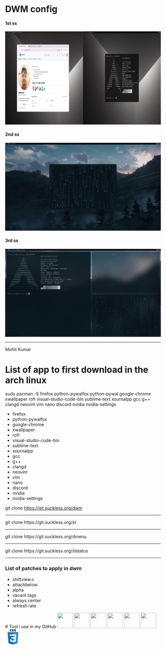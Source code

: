 # DWM config 
<h4> 1st ss</h4>
<img src="./1707062949.png" width=1300px height=300px>
<h4> 2nd ss</h4>
<img src="./1707111374.png">
<h4> 3rd ss</h4>
<img src="./1707111388.png">
<br />

<hr />
Mohit Kumar
<h1>List of app to first download in the arch linux </h1>  
sudo pacman -S firefox python-pywalfox python-pywal google-chrome xwallpaper rofi visual-studio-code-bin sublime-text xournalpp gcc g++ clangd neovim vim nano discord nvidia nvidia-settings


<ul>
    <li>firefox</li>
    <li>python-pywalfox</li>
    <li>google-chrome</li>
    <li>xwallpaper</li>
    <li>rofi</li>
    <li>visual-studio-code-bin</li>
    <li>sublime-text</li>
    <li>xournalpp</li>
    <li>gcc</li>
    <li>g++</li>
    <li>clangd</li>
    <li>neovim</li>
    <li>vim</li>
    <li>nano</li>
    <li>discord</li>
    <li>nvidia</li>
    <li>nvidia-settings</li>
</ul>


git clone https://git.suckless.org/dwm
<hr />
git clone https://git.suckless.org/st
<hr />
git clone https://git.suckless.org/dmenu
<hr />
git clone https://git.suckless.org/slstatus
<hr />


<h3>List of patches to apply in dwm</h3>
<ul>
    <li>shiftview.c</li>
    <li>attachbelow</li>
    <li>alpha</li>
    <li>vacant tags</li>
    <li>always center</li>
    <li>refresh rate</li>
</ul>
# Tool i use in my GitHub
<img src="https://upload.wikimedia.org/wikipedia/commons/6/61/HTML5_logo_and_wordmark.svg" width="50" height="50"> <img src="https://upload.wikimedia.org/wikipedia/commons/1/18/ISO_C%2B%2B_Logo.svg" width="50" height="50"> <img src="https://upload.wikimedia.org/wikipedia/commons/c/c3/Python-logo-notext.svg" width="50" height="50">
<img src="https://user-images.githubusercontent.com/25181517/192106070-46255bcf-65e6-4c6b-a296-bf8d0d8fb2a7.png" width="50" height="50"> <img src="https://github.com/marwin1991/profile-technology-icons/assets/76662862/2481dc48-be6b-4ebb-9e8c-3b957efe69fa" width="50" height="50"> <img src="https://user-images.githubusercontent.com/25181517/186884156-e63da389-f3e1-4dca-a6c1-d76e886ba22a.png" width="50" height="50"> 
<img src="https://raw.githubusercontent.com/devicons/devicon/55609aa5bd817ff167afce0d965585c92040787a/icons/css3/css3-original-wordmark.svg" width="50" height="50">

